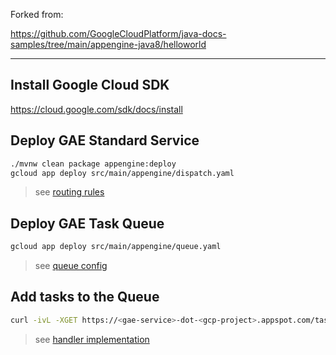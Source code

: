 Forked from: 

https://github.com/GoogleCloudPlatform/java-docs-samples/tree/main/appengine-java8/helloworld

---

## Install Google Cloud SDK

https://cloud.google.com/sdk/docs/install

## Deploy GAE Standard Service

```sh
./mvnw clean package appengine:deploy
gcloud app deploy src/main/appengine/dispatch.yaml
```

> see [routing rules](src/main/appengine/dispatch.yaml)

## Deploy GAE Task Queue 

```sh
gcloud app deploy src/main/appengine/queue.yaml
```

> see [queue config](src/main/appengine/queue.yaml)

## Add tasks to the Queue

```sh
curl -ivL -XGET https://<gae-service>-dot-<gcp-project>.appspot.com/task-j8/push
```

> see [handler implementation](src/main/java/com/example/appengine/PushTask.java)

